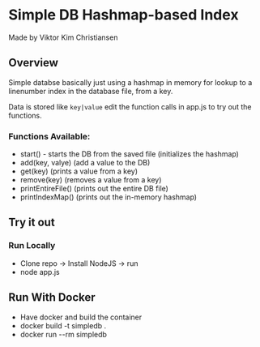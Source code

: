 # Simple DB Hashmap-based Index
Made by Viktor Kim Christiansen
## Overview
Simple databse basically just using a hashmap in memory for lookup to a linenumber index in the database file, from a key.

Data is stored like `key|value` edit the function calls in app.js to try out the functions.

### Functions Available:
* start() - starts the DB from the saved file (initializes the hashmap)
* add(key, valye) (add a value to the DB)
* get(key) (prints a value from a key)
* remove(key) (removes a value from a key)
* printEntireFile() (prints out the entire DB file)
* printIndexMap() (prints out the in-memory hashmap)

## Try it out
### Run Locally
* Clone repo -> Install NodeJS -> run 
* node app.js

## Run With Docker
* Have docker and build the container
* docker build -t simpledb .
* docker run --rm simpledb
